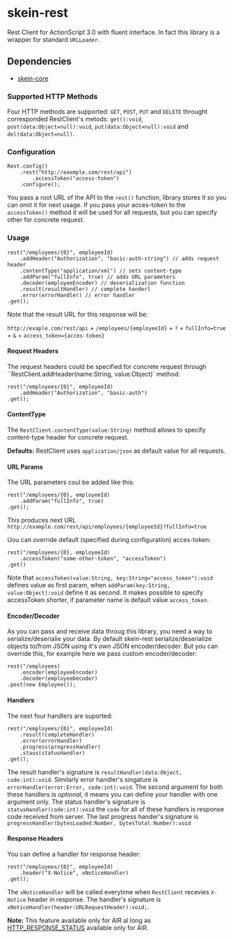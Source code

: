 # skein-rest
Rest Client for ActionScript 3.0 with fluent interface. In fact this library is a wrapper for standard `URLLoader`.

## Dependencies
 * [skein-core](https://github.com/skeinlib/skein/skein-core)

### Supported HTTP Methods

Four HTTP methods are supported: `GET`, `POST`, `PUT` and `DELETE` throught corresponded RestClient's metods: `get():void`, `post(data:Object=null):void`, `put(data:Object=null):void` and `del(data:Object=null)`.

### Configuration

    Rest.config()
        .rest("http://eaxmple.com/rest/api")
            .accessToken("access-token")
        .configure();

You pass a root URL of the API to the `rest()` function, library stores it so you can omit it for next usage. 
If you pass your acces-token to the `accessToken()` method it will be used for all requests, but you can specify other for concrete request.

### Usage

    rest("/employees/{0}", employeeId)
        .addHeader("Authorization", "basic-auth-string") // adds request header
        .contentType("application/xml") // sets content-type 
        .addParam("fullInfo", true) // adds URL parameters
        .decoder(employeeEncoder) // deserialization function
        .result(resultHandler) // complete handerl
        .error(errorHandler) // error handler
    .get();
    
Note that the result URL for this response will be:

`http://exaple.com/rest/api` + `/employees/{employeeId}` + `?` + `fullInfo=true` + `&` + `access_token={acces-token}`

#### Request Headers

The request headers could be specified for concrete request through ``RestClient.addHeader(name:String, value:Object)` method:

    rest("/employees/{0}", employeeId)
        .addHeader("Authorization", "basic-auth")
    .get();

#### ContentType

The `RestClient.contentType(value:String)` method allows to specify content-type header for concrete request. 

**Defaults:** RestClient uses `application/json` as default value for all requests.
    
#### URL Params

The URL parameters coul be added like this:

    rest("/employees/{0}, employeeId)
        .addParam("fullInfo", true)
    .get();

This produces next URL `http://example.com/rest/api/employees/{employeeId}?fullInfo=true`

Uou can override default (specified during configuration) acces-token:
    
    rest("/employees/{0}, employeeId)
        .accessToken("some-other-token", "accessToken")
    .get()

Note that `accessToken(value:String, key:String="access_token"):void` defines value as first param, when `addParam(key:String, value:Object):void` define it as second. It makes possible to specify accessToken shorter, if parameter name is default value `access_token`.

#### Encoder/Decoder

As you can pass and receive data throug this library, you need a way to serialize/deserialie your data. By default skein-rest serialize/deserialize objects to/from JSON using it's own JSON encoder/decoder. But you can override this, for example here we pass custom encoder/decoder:

    rest("/employees)
        .encoder(employeeEncoder)
        .decoder(employeeDecoder)
    .post(new Employee());
    
#### Handlers

The next four handlers are suported: 

    rest("/employees/{0}", employeeId)
        .result(completeHandler)
        .error(errorHandler)
        .progress(progressHandler)
        .staus(statusHandler)
    .get();

The result handler's signature is `resultHandler(data:Object, code:int):void`. Similarly error handler's singature is `errorHandler(error:Error, code:int):void`. The second argument for both these handlers is *optional*, it means you can define your handler with one argument only. The status handler's signature is `statusHandler(code:int):void` the `code` for all of these handlers is response code received from server. The last progress hander's signature is `progressHandler(bytesLoaded:Number, bytesTotal:Number):void`

#### Response Headers

You can define a handler for response header:

    rest("/employees/{0}", employeeId)
        .header("X-Notice", xNoticeHandler)
    .get();

The `xNoticeHandler` will be called everytime when `RestClient` recevies `X-Notice` header in response. The handler's signature is `xNoticeHandler(header:URLRequestHeader):void;`.

**Note:** This feature available only for AIR al long as [HTTP_RESPONSE_STATUS](http://help.adobe.com/en_US/FlashPlatform/reference/actionscript/3/flash/events/HTTPStatusEvent.html#HTTP_RESPONSE_STATUS) available only for AIR.
